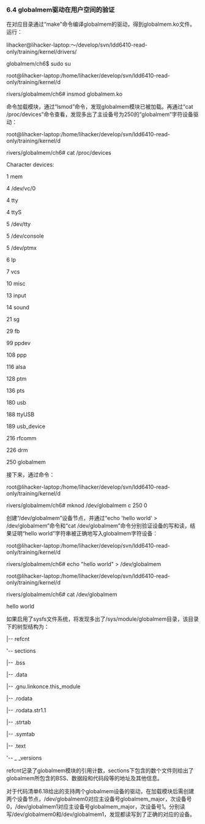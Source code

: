 ### 6.4 globalmem驱动在用户空间的验证

在对应目录通过“make”命令编译globalmem的驱动，得到globalmem.ko文件。运行：

lihacker@lihacker-laptop:～/develop/svn/ldd6410-read-only/training/kernel/drivers/ 
 
 globalmem/ch6$ 
 sudo su

root@lihacker-laptop:/home/lihacker/develop/svn/ldd6410-read-only/training/kernel/d 
 
 rivers/globalmem/ch6# 
 insmod globalmem.ko

命令加载模块，通过“lsmod”命令，发现globalmem模块已被加载。再通过“cat /proc/devices”命令查看，发现多出了主设备号为250的“globalmem”字符设备驱动：

root@lihacker-laptop:/home/lihacker/develop/svn/ldd6410-read-only/training/kernel/d 
 
 rivers/globalmem/ch6# 
 cat /proc/devices 
 
 Character devices: 
 
 1 mem 
 
 4 /dev/vc/0



4 tty 
 
 4 ttyS 
 
 5 /dev/tty 
 
 5 /dev/console 
 
 5 /dev/ptmx 
 
 6 lp 
 
 7 vcs 
 
 10 misc 
 
 13 input 
 
 14 sound 
 
 21 sg 
 
 29 fb 
 
 99 ppdev 
 
 108 ppp 
 
 116 alsa 
 
 128 ptm 
 
 136 pts 
 
 180 usb 
 
 188 ttyUSB 
 
 189 usb_device 
 
 216 rfcomm 
 
 226 drm 
 
 
 250 globalmem

接下来，通过命令：

root@lihacker-laptop:/home/lihacker/develop/svn/ldd6410-read-only/training/kernel/d 
 
 rivers/globalmem/ch6# 
 mknod /dev/globalmem c 250 0

创建“/dev/globalmem”设备节点，并通过“echo 'hello world' > /dev/globalmem”命令和“cat /dev/globalmem”命令分别验证设备的写和读，结果证明“hello world”字符串被正确地写入globalmem字符设备：

root@lihacker-laptop:/home/lihacker/develop/svn/ldd6410-read-only/training/kernel/d 
 
 rivers/globalmem/ch6# 
 echo "hello world" > /dev/globalmem

root@lihacker-laptop:/home/lihacker/develop/svn/ldd6410-read-only/training/kernel/d 
 
 rivers/globalmem/ch6# 
 cat /dev/globalmem 
 
 hello world

如果启用了sysfs文件系统，将发现多出了/sys/module/globalmem目录，该目录下的树型结构为：

|-- refcnt 
 
 '-- sections 
 
 |-- .bss 
 
 |-- .data 
 
 |-- .gnu.linkonce.this_module 
 
 |-- .rodata 
 
 |-- .rodata.str1.1 
 
 |-- .strtab 
 
 |-- .symtab 
 
 |-- .text 
 
 '-- _ _versions

refcnt记录了globalmem模块的引用计数，sections下包含的数个文件则给出了globalmem所包含的BSS、数据段和代码段等的地址及其他信息。

对于代码清单6.18给出的支持两个globalmem设备的驱动，在加载模块后需创建两个设备节点，/dev/globalmem0对应主设备号globalmem_major，次设备号0，/dev/globalmem1对应主设备号globalmem_major，次设备号1。分别读写/dev/globalmem0和/dev/globalmem1，发现都读写到了正确的对应的设备。


